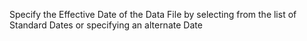 Specify the Effective Date of the Data File by selecting from the list
of Standard Dates or specifying an alternate Date
